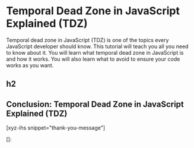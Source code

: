 # Temporal Dead Zone in JavaScript Explained (TDZ)

Temporal dead zone in JavaScript (TDZ) is one of the topics every JavaScript developer should know. This tutorial will teach you all you need to know about it. You will learn what temporal dead zone in JavaScript is and how it works. You will also learn what to avoid to ensure your code works as you want.<!--more-->
<!--
Table of Contents:
-->

## h2

## Conclusion: Temporal Dead Zone in JavaScript Explained (TDZ)

[xyz-ihs snippet="thank-you-message"]

<!-- ### Links -->
[]:

<!--
### Meta:
-
-->

<!--
### Keywords:
- Temporal Dead Zone in JavaScript
- Temporal Dead Zone
-->

<!--
### Resources:
-
-->
